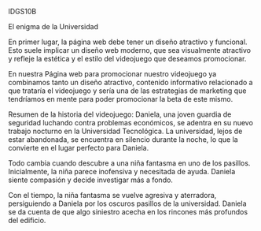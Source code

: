 IDGS10B


El enigma de la Universidad

En primer lugar, la página web debe tener un diseño atractivo y funcional. Esto suele implicar un diseño web moderno, que sea visualmente atractivo y refleje la estética y el estilo del videojuego que deseamos promocionar. 

En nuestra Página web para promocionar nuestro videojuego ya combinamos tanto un diseño atractivo, contenido informativo relacionado a que trataría el videojuego y sería una de las estrategias de marketing que tendríamos en mente para poder promocionar la beta de este mismo.

Resumen de la historia del videojuego:
Daniela, una joven guardia de seguridad luchando contra problemas económicos, se adentra en su nuevo trabajo nocturno en la Universidad Tecnológica. La universidad, lejos de estar abandonada, se encuentra en silencio durante la noche, lo que la convierte en el lugar perfecto para Daniela.

Todo cambia cuando descubre a una niña fantasma en uno de los pasillos. Inicialmente, la niña parece inofensiva y necesitada de ayuda. Daniela siente compasión y decide investigar más a fondo.

Con el tiempo, la niña fantasma se vuelve agresiva y aterradora, persiguiendo a Daniela por los oscuros pasillos de la universidad. Daniela se da cuenta de que algo siniestro acecha en los rincones más profundos del edificio.
